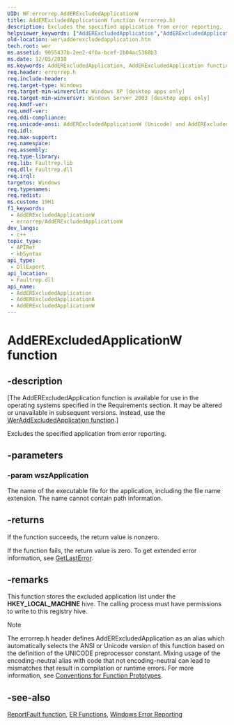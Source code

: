 ```yaml
---
UID: NF:errorrep.AddERExcludedApplicationW
title: AddERExcludedApplicationW function (errorrep.h)
description: Excludes the specified application from error reporting.
helpviewer_keywords: ["AddERExcludedApplication","AddERExcludedApplication function [Windows Error Reporting]","AddERExcludedApplicationA","AddERExcludedApplicationW","_win32_adderexcludedapplication","base.adderexcludedapplication","errorrep/AddERExcludedApplication","errorrep/AddERExcludedApplicationA","errorrep/AddERExcludedApplicationW","wer.adderexcludedapplication"]
old-location: wer\adderexcludedapplication.htm
tech.root: wer
ms.assetid: 9055437b-2ee2-4f0a-bcef-2b04ac5368b3
ms.date: 12/05/2018
ms.keywords: AddERExcludedApplication, AddERExcludedApplication function [Windows Error Reporting], AddERExcludedApplicationA, AddERExcludedApplicationW, _win32_adderexcludedapplication, base.adderexcludedapplication, errorrep/AddERExcludedApplication, errorrep/AddERExcludedApplicationA, errorrep/AddERExcludedApplicationW, wer.adderexcludedapplication
req.header: errorrep.h
req.include-header: 
req.target-type: Windows
req.target-min-winverclnt: Windows XP [desktop apps only]
req.target-min-winversvr: Windows Server 2003 [desktop apps only]
req.kmdf-ver: 
req.umdf-ver: 
req.ddi-compliance: 
req.unicode-ansi: AddERExcludedApplicationW (Unicode) and AddERExcludedApplicationA (ANSI)
req.idl: 
req.max-support: 
req.namespace: 
req.assembly: 
req.type-library: 
req.lib: Faultrep.lib
req.dll: Faultrep.dll
req.irql: 
targetos: Windows
req.typenames: 
req.redist: 
ms.custom: 19H1
f1_keywords:
 - AddERExcludedApplicationW
 - errorrep/AddERExcludedApplicationW
dev_langs:
 - c++
topic_type:
 - APIRef
 - kbSyntax
api_type:
 - DllExport
api_location:
 - Faultrep.dll
api_name:
 - AddERExcludedApplication
 - AddERExcludedApplicationA
 - AddERExcludedApplicationW
---
```


# AddERExcludedApplicationW function

## -description

[The AddERExcludedApplication function is available for use in the operating systems specified in the Requirements section. It may be altered or unavailable in subsequent versions. Instead, use the [WerAddExcludedApplication function](../werapi/nf-werapi-weraddexcludedapplication.md).]

Excludes the specified application from error reporting.

## -parameters

### -param wszApplication

The name of the executable file for the application, including the file name extension. The name cannot contain path information.

## -returns

If the function succeeds, the return value is nonzero.

If the function fails, the return value is zero. To get extended error information, see <a href="/windows/desktop/api/errhandlingapi/nf-errhandlingapi-getlasterror">GetLastError</a>.

## -remarks

This function stores the excluded application list under the **HKEY_LOCAL_MACHINE** hive. The calling process must have permissions to write to this registry hive.

> [!NOTE]
> The errorrep.h header defines AddERExcludedApplication as an alias which automatically selects the ANSI or Unicode version of this function based on the definition of the UNICODE preprocessor constant. Mixing usage of the encoding-neutral alias with code that not encoding-neutral can lead to mismatches that result in compilation or runtime errors. For more information, see [Conventions for Function Prototypes](/windows/win32/intl/conventions-for-function-prototypes).

## -see-also

[ReportFault function](nf-errorrep-reportfault.md), [ER Functions](/windows/desktop/wer/wer-functions), [Windows Error Reporting](/windows/desktop/wer/windows-error-reporting)
